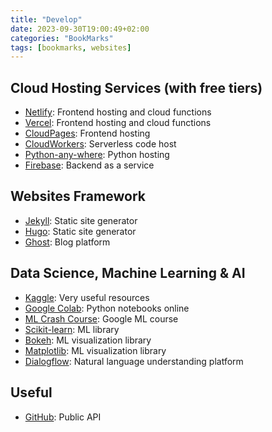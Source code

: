 ```yaml
---
title: "Develop"
date: 2023-09-30T19:00:49+02:00
categories: "BookMarks"
tags: [bookmarks, websites]
---
```

## Cloud Hosting Services (with free tiers)

- [Netlify](https://www.netlify.com/): Frontend hosting and cloud functions
- [Vercel](https://vercel.com/): Frontend hosting and cloud functions
- [CloudPages](https://pages.cloudflare.com/): Frontend hosting
- [CloudWorkers](https://workers.cloudflare.com/): Serverless code host
- [Python-any-where](https://www.pythonanywhere.com/): Python hosting
- [Firebase](https://firebase.google.com/): Backend as a service

## Websites Framework

- [Jekyll](https://jekyllrb.com/): Static site generator
- [Hugo](https://gohugo.io/): Static site generator
- [Ghost](https://ghost.org/): Blog platform

## Data Science, Machine Learning & AI

- [Kaggle](https://www.kaggle.com/): Very useful resources
- [Google Colab](https://colab.research.google.com/notebooks/intro.ipynb): Python notebooks online
- [ML Crash Course](https://developers.google.com/machine-learning/crash-course): Google ML course
- [Scikit-learn](https://scikit-learn.org/): ML library
- [Bokeh](https://docs.bokeh.org/en/latest/index.html): ML visualization library
- [Matplotlib](https://matplotlib.org/): ML visualization library
- [Dialogflow](https://dialogflow.cloud.google.com/): Natural language understanding platform

## Useful

- [GitHub](https://github.com/public-apis/public-apis): Public API